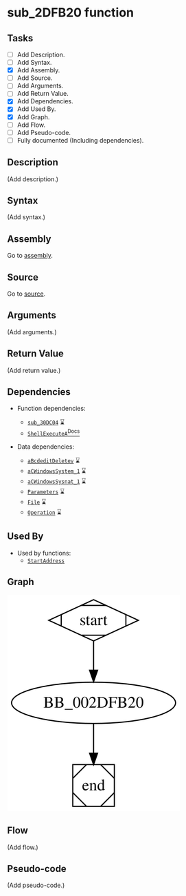 # sub_2DFB20 function

## Tasks

- [ ] Add Description.
- [ ] Add Syntax.
- [X] Add Assembly.
- [ ] Add Source.
- [ ] Add Arguments.
- [ ] Add Return Value.
- [X] Add Dependencies.
- [X] Add Used By.
- [X] Add Graph.
- [ ] Add Flow.
- [ ] Add Pseudo-code.
- [ ] Fully documented (Including dependencies).

## Description

(Add description.)

## Syntax

(Add syntax.)

## Assembly

Go to [assembly](../asm/sub_2DFB20.asm).

## Source

Go to [source](../cc/sub_2DFB20.cc).

## Arguments

(Add arguments.)

## Return Value

(Add return value.)

## Dependencies

* Function dependencies:
  * [`sub_30DC04`](sub_30DC04.md) ⌛
  * [`ShellExecuteA`<sup>Docs</sup>](https://docs.microsoft.com/en-us/windows/win32/api/shellapi/nf-shellapi-shellexecutea)


* Data dependencies:
  * [`aBcdeditDeletev`](aBcdeditDeletev.md) ⌛
  * [`aCWindowsSystem_1`](aCWindowsSystem_1.md) ⌛
  * [`aCWindowsSysnat_1`](aCWindowsSysnat_1.md) ⌛
  * [`Parameters`](Parameters.md) ⌛
  * [`File`](File.md) ⌛
  * [`Operation`](Operation.md) ⌛

## Used By

* Used by functions:
  * [`StartAddress`](StartAddress.md)

## Graph

![sub_2DFB20 Graph](../svg/sub_2DFB20.svg "sub_2DFB20 Graph")

## Flow

(Add flow.)

## Pseudo-code

(Add pseudo-code.)
